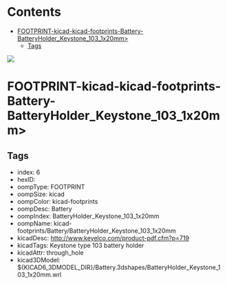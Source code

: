 



Contents
========

* [FOOTPRINT-kicad-kicad-footprints-Battery-BatteryHolder_Keystone_103_1x20mm>](#footprint-kicad-kicad-footprints-battery-batteryholder_keystone_103_1x20mm)
	* [Tags](#tags)
  
![][im]
# FOOTPRINT-kicad-kicad-footprints-Battery-BatteryHolder_Keystone_103_1x20mm>

## Tags

- index: 6
- hexID: 
- oompType: FOOTPRINT
- oompSize: kicad
- oompColor: kicad-footprints
- oompDesc: Battery
- oompIndex: BatteryHolder_Keystone_103_1x20mm
- oompName: kicad-footprints/Battery/BatteryHolder_Keystone_103_1x20mm
- kicadDesc: http://www.keyelco.com/product-pdf.cfm?p=719
- kicadTags: Keystone type 103 battery holder
- kicadAttr: through_hole
- kicad3DModel: ${KICAD6_3DMODEL_DIR}/Battery.3dshapes/BatteryHolder_Keystone_103_1x20mm.wrl



[im]: image.png
